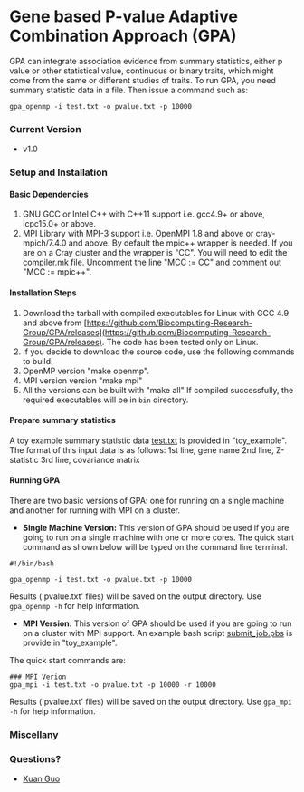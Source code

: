 # Gene based P-value Adaptive Combination Approach (GPA)

GPA can integrate association evidence from summary statistics, either p value or other statistical value, continuous or binary traits, which might come from the same or different studies of traits. To run GPA, you need summary statistic data in a file. Then issue a command such as:

```
gpa_openmp -i test.txt -o pvalue.txt -p 10000
```

### Current Version
* v1.0

### Setup and Installation

#### Basic Dependencies

1. GNU GCC or Intel C++  with C++11 support i.e. gcc4.9+ or above, icpc15.0+ or above.
2. MPI Library with MPI-3 support i.e. OpenMPI 1.8 and above or cray-mpich/7.4.0 and above. By default the mpic++ wrapper is needed. If you are on a Cray cluster and the wrapper is "CC". You will need to edit the compiler.mk file. Uncomment the line "MCC := CC" and comment out "MCC := mpic++".   
 
#### Installation Steps
1. Download the tarball with compiled executables for Linux with GCC 4.9 and above from  [https://github.com/Biocomputing-Research-Group/GPA/releases](https://github.com/Biocomputing-Research-Group/GPA/releases). The code has been tested only on Linux.
2. If you decide to download the source code, use the following commands to build:
  1. OpenMP version "make openmp".
  2. MPI version version "make mpi" 
  3. All the versions can be built with "make all"
If compiled successfully, the required executables will be in `bin` directory. 

#### Prepare summary statistics
A toy example summary statistic data [test.txt](./toy_example/test.txt) is provided in "toy_example".
The format of this input data is as follows:
1st line, gene name
2nd line, Z-statistic
3rd line, covariance matrix

#### <a name="labelds"></a>Running GPA

There are two basic versions of GPA: one for running on a single machine and another for running with MPI on a cluster.  

* __Single Machine Version:__ This version of GPA should be used if you are going to run on a single machine with one or more cores. The quick start command as shown below will be typed on the command line terminal.   

```
#!/bin/bash

gpa_openmp -i test.txt -o pvalue.txt -p 10000
```
Results ('pvalue.txt' files) will be saved on the output directory.
Use `gpa_openmp -h` for help information. 

* __MPI Version:__ This version of GPA should be used if you are going to run on a cluster with MPI support. An example bash script [submit_job.pbs](./toy_example/submit_job.pbs) is provide in "toy_example".
 
The quick start commands are:

```
### MPI Verion 
gpa_mpi -i test.txt -o pvalue.txt -p 10000 -r 10000
```
Results ('pvalue.txt' files) will be saved on the output directory.
Use `gpa_mpi -h` for help information. 

### Miscellany

### Questions?

* [Xuan Guo](mailto:xuan_guo@outlook.com)
